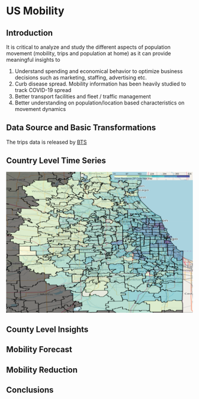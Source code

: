 ﻿# US Mobility

## Introduction

It is critical to analyze and study the different aspects of population movement (mobility, trips and population at home)
as it can provide meaningful insights to 

1.	Understand spending and economical behavior to optimize business decisions such as marketing, staffing, advertising etc.
2.	Curb disease spread. Mobility information has been heavily studied to track COVID-19 spread
3.	Better transport facilities and fleet / traffic management
4.	Better understanding on  population/location based characteristics on movement dynamics


## Data Source and Basic Transformations
The trips data is released by [BTS](https://data.bts.gov/Research-and-Statistics/Trips-by-Distance/w96p-f2qv) 


## Country Level Time Series

![Image 1](https://github.com/swami84/WindRider/blob/master/Notebooks/Images/Driver_Num_Trips_Zip%20Code%20Map.png)


## County Level Insights


## Mobility Forecast


## Mobility Reduction



## Conclusions


